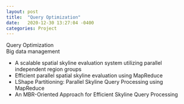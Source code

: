 ```yaml
---
layout: post
title:  "Query Optimization"
date:   2020-12-30 13:27:04 -0400
categories: Project
---
```


Query Optimization<br>
Big data management


- A scalable spatial skyline evaluation system utilizing parallel independent region groups
- Efficient parallel spatial skyline evaluation using MapReduce
- LShape Partitioning: Parallel Skyline Query Processing using MapReduce
- An MBR-Oriented Approach for Efficient Skyline Query Processing


